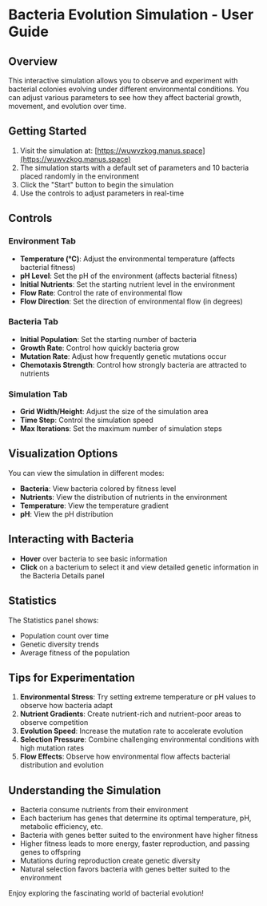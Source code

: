 # Bacteria Evolution Simulation - User Guide

## Overview

This interactive simulation allows you to observe and experiment with bacterial colonies evolving under different environmental conditions. You can adjust various parameters to see how they affect bacterial growth, movement, and evolution over time.

## Getting Started

1. Visit the simulation at: [https://wuwvzkog.manus.space](https://wuwvzkog.manus.space)
2. The simulation starts with a default set of parameters and 10 bacteria placed randomly in the environment
3. Click the "Start" button to begin the simulation
4. Use the controls to adjust parameters in real-time

## Controls

### Environment Tab
- **Temperature (°C)**: Adjust the environmental temperature (affects bacterial fitness)
- **pH Level**: Set the pH of the environment (affects bacterial fitness)
- **Initial Nutrients**: Set the starting nutrient level in the environment
- **Flow Rate**: Control the rate of environmental flow
- **Flow Direction**: Set the direction of environmental flow (in degrees)

### Bacteria Tab
- **Initial Population**: Set the starting number of bacteria
- **Growth Rate**: Control how quickly bacteria grow
- **Mutation Rate**: Adjust how frequently genetic mutations occur
- **Chemotaxis Strength**: Control how strongly bacteria are attracted to nutrients

### Simulation Tab
- **Grid Width/Height**: Adjust the size of the simulation area
- **Time Step**: Control the simulation speed
- **Max Iterations**: Set the maximum number of simulation steps

## Visualization Options

You can view the simulation in different modes:

- **Bacteria**: View bacteria colored by fitness level
- **Nutrients**: View the distribution of nutrients in the environment
- **Temperature**: View the temperature gradient
- **pH**: View the pH distribution

## Interacting with Bacteria

- **Hover** over bacteria to see basic information
- **Click** on a bacterium to select it and view detailed genetic information in the Bacteria Details panel

## Statistics

The Statistics panel shows:
- Population count over time
- Genetic diversity trends
- Average fitness of the population

## Tips for Experimentation

1. **Environmental Stress**: Try setting extreme temperature or pH values to observe how bacteria adapt
2. **Nutrient Gradients**: Create nutrient-rich and nutrient-poor areas to observe competition
3. **Evolution Speed**: Increase the mutation rate to accelerate evolution
4. **Selection Pressure**: Combine challenging environmental conditions with high mutation rates
5. **Flow Effects**: Observe how environmental flow affects bacterial distribution and evolution

## Understanding the Simulation

- Bacteria consume nutrients from their environment
- Each bacterium has genes that determine its optimal temperature, pH, metabolic efficiency, etc.
- Bacteria with genes better suited to the environment have higher fitness
- Higher fitness leads to more energy, faster reproduction, and passing genes to offspring
- Mutations during reproduction create genetic diversity
- Natural selection favors bacteria with genes better suited to the environment

Enjoy exploring the fascinating world of bacterial evolution!
